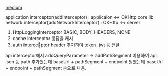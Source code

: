 [medium](https://medium.com/@myofficework000/retrofit-interceptors-for-beginners-76943e987ad5)

application interceptor(addInterceptor) : applicaion <-> OKHttp core lib 
network interceptor(addNetworkInterceptor) : OKHttp <-> server

1. HttpLoggingInterceptor
	BASIC, BODY, HEADERS, NONE
2. cache interceptor
	 응답을 캐시
3. auth interceptor
	header 추가하여 token, jwt 등 전달


api interceptor에서 addQueryParameter -> addPathSegment 이용하여 api, json 등 path 추가했는데
baseUrl  + pathSegment + endpoint 원했는데 baseUrl + endpoint + pathSegment 순으로 나옴.
